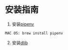 安装指南
====

1. 安装[pipenv](https://github.com/pypa/pipenv)
```
MAC OS: brew install pipenv
```

2. 安装[dlib]()
